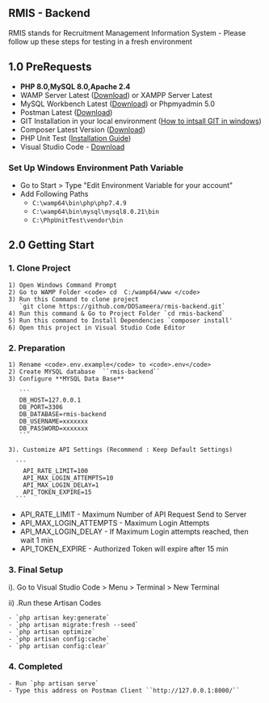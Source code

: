 ## RMIS - Backend

RMIS stands for Recruitment Management Information System - Please follow up these steps  for testing in a fresh environment

## 1.0 PreRequests
- ****PHP 8.0,MySQL 8.0,Apache 2.4****
- WAMP Server Latest ([Download](https://www.wampserver.com/en/))
  or XAMPP Server Latest
- MySQL Workbench Latest ([Download](https://dev.mysql.com/downloads/workbench/)) or Phpmyadmin 5.0
- Postman Latest ([Download](https://www.postman.com/downloads/))
- GIT Installation in your local environment ([How to intsall GIT in windows](https://phoenixnap.com/kb/how-to-install-git-windows))
- Composer Latest Version ([Download](https://getcomposer.org/download/ ))
- PHP Unit Test ([Installation Guide](https://perials.com/installing-phpunit-windows/))
- Visual Studio Code  -  [Download](https://code.visualstudio.com/) 

### Set Up Windows Environment Path Variable
- Go to Start > Type "Edit Environment Variable for your account"
- Add Following Paths 
    - `C:\wamp64\bin\php\php7.4.9`
    - `C:\wamp64\bin\mysql\mysql8.0.21\bin`
    - `C:\PhpUnitTest\vendor\bin`

## 2.0 Getting Start

### 1. Clone Project
    1) Open Windows Command Prompt 
    2) Go to WAMP Folder <code> cd  C:/wamp64/www </code>
    3) Run this Command to clone project
       `git clone https://github.com/DDSameera/rmis-backend.git` 
    4) Run this command & Go to Project Folder `cd rmis-backend`
    5) Run this command to Install Dependencies `composer install'
    6) Open this project in Visual Studio Code Editor 
    
          
 ### 2. Preparation 
    1) Rename <code>.env.example</code> to <code>.env</code>
    2) Create MYSQL database  ``rmis-backend``
    3) Configure **MYSQL Data Base**
      
       ```
       DB_HOST=127.0.0.1
       DB_PORT=3306
       DB_DATABASE=rmis-backend
       DB_USERNAME=xxxxxxx
       DB_PASSWORD=xxxxxxx
       ```
     
    3). Customize API Settings (Recommend : Keep Default Settings)

      ```
        API_RATE_LIMIT=100
        API_MAX_LOGIN_ATTEMPTS=10
        API_MAX_LOGIN_DELAY=1
        API_TOKEN_EXPIRE=15
      ```
<ul>
<li>API_RATE_LIMIT - Maximum Number of API Request Send to Server</li>
<li>API_MAX_LOGIN_ATTEMPTS - Maximum Login Attempts
<li>API_MAX_LOGIN_DELAY - If Maximum Login attempts reached, then wait 1 min</li>
<li>API_TOKEN_EXPIRE - Authorized Token will expire after 15 min</li>
</ul>

### 3. Final Setup
i). Go to Visual Studio Code > Menu > Terminal > New Terminal
   
ii) .Run these Artisan Codes

    - `php artisan key:generate`
    - `php artisan migrate:fresh --seed`
    - `php artisan optimize`
    - `php artisan config:cache`
    - `php artisan config:clear`

### 4. Completed
    - Run `php artisan serve`
    - Type this address on Postman Client ``http://127.0.0.1:8000/``

